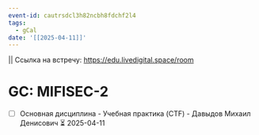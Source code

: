 ```yaml
---
event-id: cautrsdcl3h82ncbh8fdchf2l4
tags:
  - gCal
date: '[[2025-04-11]]'
---
```

 || Ссылка на встречу: https://edu.livedigital.space/room
# GC: MIFISEC-2
- [ ] Основная дисциплина - Учебная практика (CTF) - Давыдов Михаил Денисович ⏳ 2025-04-11
